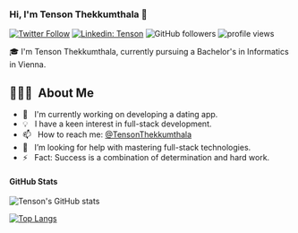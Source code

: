 ### Hi, I'm Tenson Thekkumthala 👋

[![Twitter Follow](https://img.shields.io/twitter/follow/TensonThekkumthala?label=Follow)](https://twitter.com/intent/follow?screen_name=TensonThekkumthala)
[![Linkedin: Tenson](https://img.shields.io/badge/-Tenson-blue?style=flat-square&logo=Linkedin&logoColor=white&link=https://www.linkedin.com/in/tenson-thekkumthala/)](https://www.linkedin.com/in/tenson-thekkumthala/)
![GitHub followers](https://img.shields.io/github/followers/tenson?label=Follow&style=social)
<img alt="profile views" src="https://komarev.com/ghpvc/?username=tenson&color=brightgreen">

🎓 I'm Tenson Thekkumthala, currently pursuing a Bachelor's in Informatics in Vienna.

## 👨🏻‍💻 &nbsp;About Me

- 🔭 &nbsp; I'm currently working on developing a dating app.
- :bulb: &nbsp; I have a keen interest in full-stack development.
- 📫 &nbsp; How to reach me: [@TensonThekkumthala](https://twitter.com/TensonThekkumthala)
- 🤔 &nbsp; I’m looking for help with mastering full-stack technologies.
- ⚡ &nbsp; Fact: Success is a combination of determination and hard work.

#### GitHub Stats

![Tenson's GitHub stats](https://github-readme-stats.vercel.app/api?username=tenson&count_private=true&theme=tokyonight&hide=contribs,prs)

[![Top Langs](https://github-readme-stats.vercel.app/api/top-langs/?username=tenson&layout=compact)](https://github.com/tenson/github-readme-stats)
